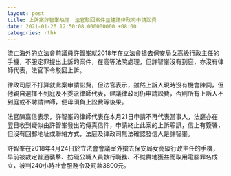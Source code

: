 ```yaml
---
layout: post
title: 上訴案許智峯缺席　法官駁回案件並建議律政司申請訟費
date: 2021-01-26 12:50:08.000000000 +08:00
categories: rthk
---
```


流亡海外的立法會前議員許智峯就2018年在立法會搶去保安局女高級行政主任的手機，不服定罪提出上訴的案件，在高等法院處理，但許智峯沒有到庭，亦沒有律師代表，法官下令駁回上訴。

律政司原不打算就此案申請訟費，但法官表示，雖然上訴人現時沒有機會陳詞，但他親自選擇不到庭及不委派律師代表，建議律政司仍申請訟費，否則所有上訴人不到庭或不聘請律師，便毋須負上訟費等後果。

法官陳嘉信表示，許智峯的律師代表在本月21日申請不再代表當事人，法庭亦在翌日收到疑似由許智峯發出的傳真信件，申請終止此案的上訴聆訊，信上有簽署，但沒有回郵地址或聯絡方式，法庭及律政司無法確認發信人是許智峯。

許智峯在2018年4月24日於立法會會議室外搶去保安局女高級行政主任的手機，早前被裁定普通襲擊、妨礙公職人員執行職務、不誠實地獲益而取用電腦罪名成立，被判240小時社會服務令及罰款3800元。
